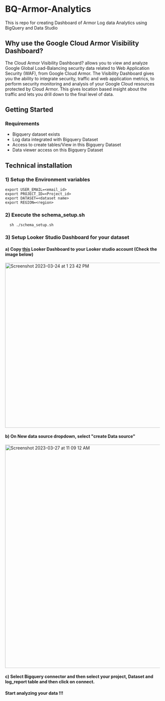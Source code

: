 # BQ-Armor-Analytics
This is repo for creating Dashboard of Armor Log data Analytics using BigQuery and Data Studio

## Why use the Google Cloud Armor Visibility Dashboard?

The Cloud Armor Visibility Dashboard? allows you to view and analyze  Google Global Load-Balancing security data related to Web Application Security (WAF), from Google Cloud Armor. The Visibility Dashboard gives you the ability to integrate security, traffic and web application metrics, to perform security monitoring and analysis of your Google Cloud resources protected by Cloud Armor. This gives location based insight about the traffic and lets you drill down to the final level of data.


## Getting Started

### Requirements
* Bigquery dataset exists
* Log data integrated with Bigquery Dataset
* Access to create tables/View in this Bigquery Dataset
* Data viewer access on this Bigquery Dataset


## Technical installation

### 1) Setup the Environment variables

    export USER_EMAIL=<email_id>
    export PROJECT_ID=<Project_id>
    export DATASET=<dataset name>
    export REGION=<region>


### 2) Execute the schema_setup.sh

      sh ./schema_setup.sh
     
### 3) Setup Looker Studio Dashboard for your dataset

#### a) Copy [this](https://lookerstudio.google.com/c/u/0/reporting/794371be-a32c-4623-a388-9aa96b0c5e6a/page/04pID) Looker Dashboard to your Looker studio account (Check the image below)
<img width="537" alt="Screenshot 2023-03-24 at 1 23 42 PM" src="https://user-images.githubusercontent.com/126858124/227850027-c5d7d51a-78d6-45f0-aab3-6255f2e592d8.png">


#### b) On New data source dropdown, select "create Data source"



<img width="727" alt="Screenshot 2023-03-27 at 11 09 12 AM" src="https://user-images.githubusercontent.com/126858124/227850522-603cd402-d311-460f-b9da-f7197a946405.png">

#### c) Select Bigquery connector and then select your project, Dataset and log_report table and then click on connect.







#### Start analyzing your data !!!

